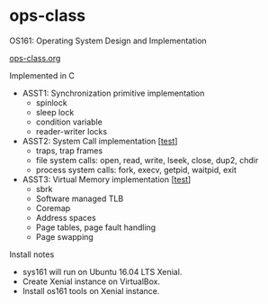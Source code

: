 # ops-class

OS161: Operating System Design and Implementation

[ops-class.org](https://ops-class.org/)

Implemented in C

* ASST1: Synchronization primitive implementation
  * spinlock
  * sleep lock
  * condition variable
  * reader-writer locks
* ASST2: System Call implementation [[test](ASST2)]
  * traps, trap frames
  * file system calls: open, read, write, lseek, close, dup2, chdir
  * process system calls: fork, execv, getpid, waitpid, exit
* ASST3: Virtual Memory implementation [[test](ASST3)]
  * sbrk
  * Software managed TLB
  * Coremap
  * Address spaces
  * Page tables, page fault handling
  * Page swapping

Install notes
* sys161 will run on Ubuntu 16.04 LTS Xenial.
* Create Xenial instance on VirtualBox.
* Install os161 tools on Xenial instance.